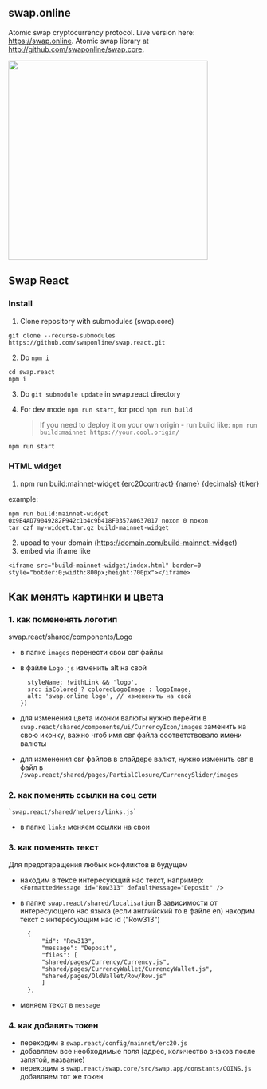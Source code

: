 ## swap.online

Atomic swap cryptocurrency protocol. Live version here: https://swap.online. Atomic swap library at http://github.com/swaponline/swap.core.

<img src="https://user-images.githubusercontent.com/2914674/55753139-48666900-5a52-11e9-8814-4b38b0372529.gif" data-canonical-src="https://wiki.swap.online/widg_2.gif" width="400"  />

## Swap  React

### Install

1) Clone repository with submodules (swap.core)
```
git clone --recurse-submodules https://github.com/swaponline/swap.react.git
```

2) Do `npm i` <br />
```
cd swap.react
npm i
```

3) Do `git submodule update` in swap.react directory

4) For dev mode `npm run start`, for prod `npm run build`
   > If you need to deploy it on your own origin - run build like: `npm run build:mainnet https://your.cool.origin/`

```
npm run start
```

### HTML widget
1. npm run build:mainnet-widget {erc20contract} {name} {decimals} {tiker}

example:
```
npm run build:mainnet-widget 0x9E4AD79049282F942c1b4c9b418F0357A0637017 noxon 0 noxon
tar czf my-widget.tar.gz build-mainnet-widget
```
2. upoad to your domain (https://domain.com/build-mainnet-widget)
3. embed via iframe like 
```
<iframe src="build-mainnet-widget/index.html" border=0 style="botder:0;width:800px;height:700px"></iframe>
```
 
## Как менять картинки и цвета

### 1. как помененять логотип
swap.react/shared/components/Logo
* в папке `images` перенести свои свг файлы
* в файле `Logo.js` изменить alt на свой  

    ```const imgNode = React.createElement('img', {
      styleName: !withLink && 'logo',
      src: isColored ? coloredLogoImage : logoImage,
      alt: 'swap.online logo', // измененить на свой
    })
    ```
* для изменения цвета иконки валюты нужно перейти в `swap.react/shared/components/ui/CurrencyIcon/images`
    заменить на свою иконку, важно чтоб имя свг файла соответствовало имени валюты
* для изменения свг файлов в слайдере валют, нужно изменить свг в файл в `/swap.react/shared/pages/PartialClosure/CurrencySlider/images`

### 2. как поменять ссылки на соц сети
    `swap.react/shared/helpers/links.js`
* в папке `links` меняем ссылки на свои

### 3.  как поменять текст
   Для предотвращения любых конфликтов в будущем 
   * находим в тексе интересующий нас текст, например: 
        ``` <FormattedMessage id="Row313" defaultMessage="Deposit" />  ```

   * в папке `swap.react/shared/localisation`
     В зависимости от интересующего нас языка (если английский то в файле en) 
     находим текст с интересующим нас id ("Row313")

      ```
        {
            "id": "Row313",
            "message": "Deposit",
            "files": [
            "shared/pages/Currency/Currency.js",
            "shared/pages/CurrencyWallet/CurrencyWallet.js",
            "shared/pages/OldWallet/Row/Row.js"
            ]
        },
      ```

   * меняем текст в `message`

### 4. как добавить токен

   * переходим в `swap.react/config/mainnet/erc20.js`
   * добавляем все необходимые поля (адрес, количество знаков после запятой, название)
   * переходим в `swap.react/swap.core/src/swap.app/constants/COINS.js` добавляем тот же токен




 


